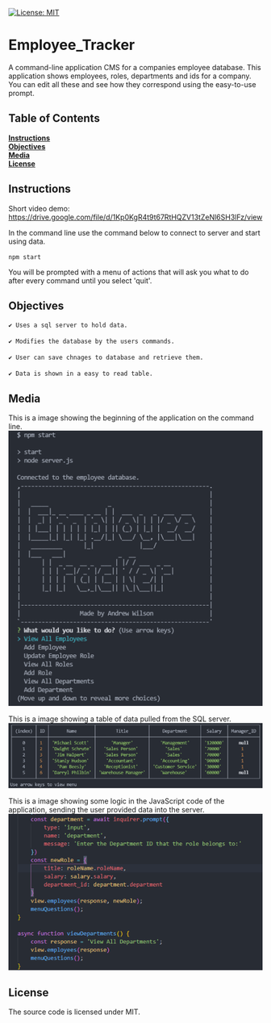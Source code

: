 [![License: MIT](https://img.shields.io/badge/License-MIT-yellow.svg)](https://opensource.org/licenses/MIT)


# Employee_Tracker
A command-line application CMS for a companies employee database. This application shows employees, roles, departments and ids for a company. You can edit all these and see how they correspond using the easy-to-use prompt.

## Table of Contents

**[Instructions](#Instructions)**<br>
**[Objectives](#Objectives)**<br>
**[Media](#Media)**<br>
**[License](#License)**<br>

## Instructions 

Short video demo: https://drive.google.com/file/d/1Kp0KgR4t9t67RtHQZV13tZeNl6SH3lFz/view

In the command line use the command below to connect to server and start using data.
```
npm start
```
You will be prompted with a menu of actions that will ask you what to do after every command until you select 'quit'. 

## Objectives

```
✔️ Uses a sql server to hold data.

✔️ Modifies the database by the users commands.

✔️ User can save chnages to database and retrieve them. 

✔️ Data is shown in a easy to read table.
```

## Media

This is a image showing the beginning of the application on the command line.
![](/assets/start.png)

This is a image showing a table of data pulled from the SQL server.
![](/assets/table.png)

This is a image showing some logic in the JavaScript code of the application, sending the user provided data into the server.
![](/assets/snippet.png)

## License
The source code is licensed under MIT.

